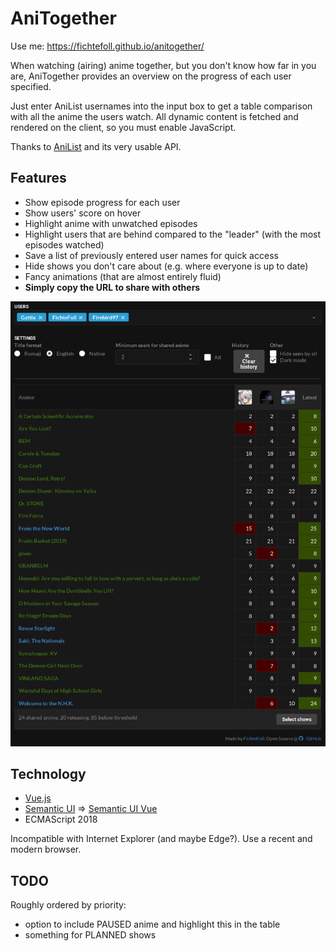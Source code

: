 # AniTogether

Use me: <https://fichtefoll.github.io/anitogether/>

When watching (airing) anime together,
but you don't know how far in you are,
AniTogether provides an overview
on the progress of each user specified.

Just enter AniList usernames into the input box
to get a table comparison with all the anime the users watch.
All dynamic content is fetched and rendered on the client,
so you must enable JavaScript.

Thanks to [AniList][] and its very usable API.

[AniList]: https://anilist.co/


## Features

- Show episode progress for each user
- Show users' score on hover
- Highlight anime with unwatched episodes
- Highlight users that are behind compared to the "leader"
  (with the most episodes watched)
- Save a list of previously entered user names for quick access
- Hide shows you don't care about
  (e.g. where everyone is up to date)
- Fancy animations (that are almost entirely fluid)
- **Simply copy the URL to share with others**

![Screenshot](./screenshot.png)

## Technology

- [Vue.js](https://vuejs.org/)
- [Semantic UI](https://semantic-ui.com/)
  => [Semantic UI Vue](https://semantic-ui-vue.github.io)
- ECMAScript 2018

Incompatible with Internet Explorer (and maybe Edge?).
Use a recent and modern browser.


## TODO

Roughly ordered by priority:

- option to include PAUSED anime and highlight this in the table
- something for PLANNED shows
